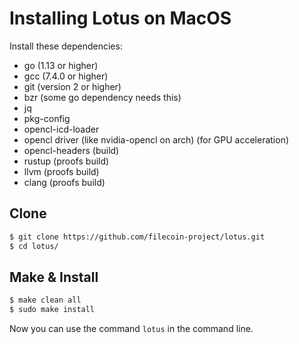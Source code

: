 # Installing Lotus on MacOS

Install these dependencies:

- go (1.13 or higher)
- gcc (7.4.0 or higher)
- git (version 2 or higher)
- bzr (some go dependency needs this)
- jq
- pkg-config
- opencl-icd-loader
- opencl driver (like nvidia-opencl on arch) (for GPU acceleration)
- opencl-headers (build)
- rustup (proofs build)
- llvm (proofs build)
- clang (proofs build)

## Clone

```sh
$ git clone https://github.com/filecoin-project/lotus.git
$ cd lotus/
```

## Make & Install

```sh
$ make clean all
$ sudo make install
```

Now you can use the command `lotus` in the command line.
